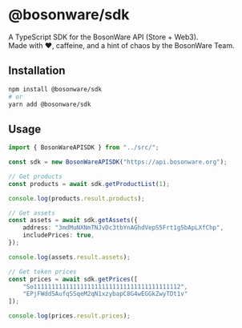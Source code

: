 # @bosonware/sdk

A TypeScript SDK for the BosonWare API (Store + Web3).  
Made with ❤️, caffeine, and a hint of chaos by the BosonWare Team.

## Installation

```bash
npm install @bosonware/sdk
# or
yarn add @bosonware/sdk
```

## Usage

```ts
import { BosonWareAPISDK } from "../src/";

const sdk = new BosonWareAPISDK("https://api.bosonware.org");

// Get products
const products = await sdk.getProductList(1);

console.log(products.result.products);

// Get assets
const assets = await sdk.getAssets({
    address: "3mdMuNXNmTNJvDc3tbYnAGhdVepS5Frt1g5bApLXfChp",
    includePrices: true,
});

console.log(assets.result.assets);

// Get token prices
const prices = await sdk.getPrices([
    "So11111111111111111111111111111111111111112",
    "EPjFWdd5AufqSSqeM2qN1xzybapC8G4wEGGkZwyTDt1v"
]);

console.log(prices.result.prices);
````

